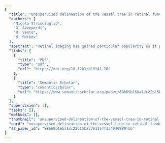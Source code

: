```yaml
---
{
  "title": "Unsupervised delineation of the vessel tree in retinal fundus images",
  "authors": [
    "Nicola Strisciuglio",
    "G. Azzopardi",
    "M. Vento",
    "N. Petkov"
  ],
  "abstract": "Retinal imaging has gained particular popularity as it provides an opportunity to diagnose various medical pathologies in a non-invasive way. One of the basic and very important steps in the analysis of such images is the delineation of the vessel tree from the background. Such segmentation facilitates the investigation of the morphological characteristics of the vessel tree and the analysis of any lesions in the background, which are both indicators for various pathologies. We propose a novel method called B-COSFIRE for the delineation of the vessel tree. It is based on the classic COSFIRE approach, which is a trainable nonlinear filtering method. The responses of a B-COSFIRE filter is achieved by combining the responses of difference-of-Gaussians filters whose areas of support are determined in an automatic configuration step. We configure two types of B-COSFIRE filters, one that responds selectively along vessels and another that is selective to vessel endings. The segmentation of the vessel tree is achieved by summing up the response maps of both types of filters followed by thresholding. We demonstrate high effectiveness of the proposed approach by performing experiments on four public data sets, namely DRIVE, STARE, CHASE DB1 and HRF. The delineation approach that we propose also has lower time complexity than existing methods.",
  "links": [
    {
      "title": "PDF",
      "type": "pdf",
      "url": "https://doi.org/10.1201/b19241-26"
    },
    {
      "title": "Semantic Scholar",
      "type": "semanticscholar",
      "url": "https://www.semanticscholar.org/paper/88b69b16ba1dc22b15b23361154f3a4040989fbb"
    }
  ],
  "supervision": [],
  "tasks": [],
  "methods": [],
  "thumbnail": "unsupervised-delineation-of-the-vessel-tree-in-retinal-fundus-images-thumb.jpg",
  "card": "unsupervised-delineation-of-the-vessel-tree-in-retinal-fundus-images-card.jpg",
  "s2_paper_id": "88b69b16ba1dc22b15b23361154f3a4040989fbb"
}
---
```


